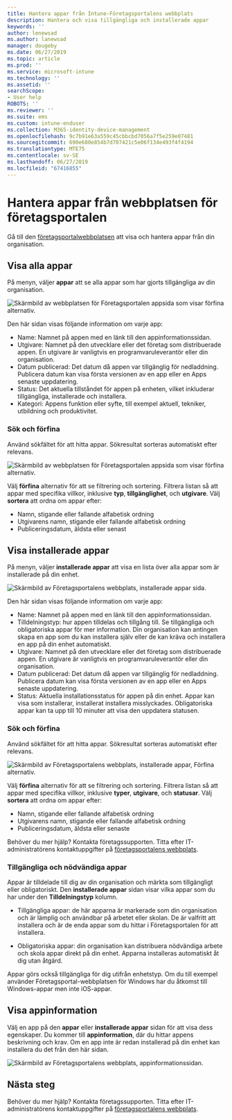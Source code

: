 ```yaml
---
title: Hantera appar från Intune-Företagsportalens webbplats
description: Hantera och visa tillgängliga och installerade appar
keywords: ''
author: lenewsad
ms.author: lanewsad
manager: dougeby
ms.date: 06/27/2019
ms.topic: article
ms.prod: ''
ms.service: microsoft-intune
ms.technology: ''
ms.assetid: ''
searchScope:
- User help
ROBOTS: ''
ms.reviewer: ''
ms.suite: ems
ms.custom: intune-enduser
ms.collection: M365-identity-device-management
ms.openlocfilehash: 9c7b91e63a559c45cbbcbd7056a7f5e259e07481
ms.sourcegitcommit: 690e680e854b7d707421c5e06f134e493f4f4194
ms.translationtype: MTE75
ms.contentlocale: sv-SE
ms.lasthandoff: 06/27/2019
ms.locfileid: "67416855"
---
```

# <a name="manage-apps-from-the-company-portal-website"></a>Hantera appar från webbplatsen för företagsportalen 
Gå till den [företagsportalwebbplatsen](https://portal.manage.microsoft.com) att visa och hantera appar från din organisation. 

## <a name="view-all-apps"></a>Visa alla appar  
På menyn, väljer **appar** att se alla appar som har gjorts tillgängliga av din organisation. 

   ![Skärmbild av webbplatsen för Företagsportalen appsida som visar förfina alternativ.](./media/intune-view-apps-1907.png)  

Den här sidan visas följande information om varje app:  

* Name: Namnet på appen med en länk till den appinformationssidan.
* Utgivare: Namnet på den utvecklare eller det företag som distribuerade appen. En utgivare är vanligtvis en programvaruleverantör eller din organisation.  
* Datum publicerad: Det datum då appen var tillgänglig för nedladdning. Publicera datum kan visa första versionen av en app eller en Apps senaste uppdatering.
* Status: Det aktuella tillståndet för appen på enheten, vilket inkluderar tillgängliga, installerade och installera. 
* Kategori: Appens funktion eller syfte, till exempel aktuell, tekniker, utbildning och produktivitet.  

### <a name="search-and-refine"></a>Sök och förfina   

Använd sökfältet för att hitta appar. Sökresultat sorteras automatiskt efter relevans.  

   ![Skärmbild av webbplatsen för Företagsportalen appsida som visar förfina alternativ.](./media/intune-refine-all-apps-1907.png)  

Välj **förfina** alternativ för att se filtrering och sortering. Filtrera listan så att appar med specifika villkor, inklusive **typ**, **tillgänglighet**, och **utgivare**. Välj **sortera** att ordna om appar efter:

* Namn, stigande eller fallande alfabetisk ordning 
* Utgivarens namn, stigande eller fallande alfabetisk ordning 
* Publiceringsdatum, äldsta eller senast  

## <a name="view-installed-apps"></a>Visa installerade appar  
På menyn, väljer **installerade appar** att visa en lista över alla appar som är installerade på din enhet.  

   ![Skärmbild av Företagsportalens webbplats, installerade appar sida.](./media/intune-installed-apps-1907.png)  


Den här sidan visas följande information om varje app:  

* Name: Namnet på appen med en länk till den appinformationssidan.
* Tilldelningstyp: hur appen tilldelas och tillgång till. Se tillgängliga och obligatoriska appar för mer information. Din organisation kan antingen skapa en app som du kan installera själv eller de kan kräva och installera en app på din enhet automatiskt.  
* Utgivare: Namnet på den utvecklare eller det företag som distribuerade appen. En utgivare är vanligtvis en programvaruleverantör eller din organisation.  
* Datum publicerad: Det datum då appen var tillgänglig för nedladdning. Publicera datum kan visa första versionen av en app eller en Apps senaste uppdatering.
* Status: Aktuella installationsstatus för appen på din enhet. Appar kan visa som installerar, installerat installera misslyckades. Obligatoriska appar kan ta upp till 10 minuter att visa den uppdatera statusen.  

### <a name="search-and-refine"></a>Sök och förfina  

Använd sökfältet för att hitta appar. Sökresultat sorteras automatiskt efter relevans.  

   ![Skärmbild av Företagsportalens webbplats, installerade appar, Förfina alternativ.](./media/intune-installed-refine-1907.png)  

Välj **förfina** alternativ för att se filtrering och sortering. Filtrera listan så att appar med specifika villkor, inklusive **typer**, **utgivare**, och **statusar**. Välj **sortera** att ordna om appar efter:

* Namn, stigande eller fallande alfabetisk ordning  
* Utgivarens namn, stigande eller fallande alfabetisk ordning  
* Publiceringsdatum, äldsta eller senaste  

Behöver du mer hjälp? Kontakta företagssupporten. Titta efter IT-administratörens kontaktuppgifter på [företagsportalens webbplats](https://go.microsoft.com/fwlink/?linkid=2010980).  

### <a name="available-and-required-apps"></a>Tillgängliga och nödvändiga appar
Appar är tilldelade till dig av din organisation och märkta som tillgängligt eller obligatoriskt. Den **installerade appar** sidan visar vilka appar som du har under den **Tilldelningstyp** kolumn. 


* Tillgängliga appar: de här apparna är markerade som din organisation och är lämplig och användbar på arbetet eller skolan. De är valfritt att installera och är de enda appar som du hittar i Företagsportalen för att installera. 

* Obligatoriska appar: din organisation kan distribuera nödvändiga arbete och skola appar direkt på din enhet. Apparna installeras automatiskt åt dig utan åtgärd. 

Appar görs också tillgängliga för dig utifrån enhetstyp. Om du till exempel använder Företagsportal-webbplatsen för Windows har du åtkomst till Windows-appar men inte iOS-appar.  

## <a name="view-app-details"></a>Visa appinformation  
Välj en app på den **appar** eller **installerade appar** sidan för att visa dess egenskaper. Du kommer till **appinformation**, där du hittar appens beskrivning och krav. Om en app inte är redan installerad på din enhet kan installera du det från den här sidan. 


   ![Skärmbild av Företagsportalens webbplats, appinformationssidan.](./media/intune-app-details-1907.png)  

## <a name="next-steps"></a>Nästa steg
Behöver du mer hjälp? Kontakta företagssupporten. Titta efter IT-administratörens kontaktuppgifter på [företagsportalens webbplats](https://go.microsoft.com/fwlink/?linkid=2010980).  
